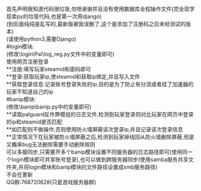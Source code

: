 首先声明我知道代码很垃圾,勿喷谢谢并且没有使用数据库全程操作文件(完全现学现卖py的垃圾代码,也是第一次用django)  
(到后面纯纯是乱写的,最新版被我误删了,这个是添加了注册码之后未经测试的版本)  
(请使用python3,需要Django)  
#login模块:  
(修改\login\Pal\log_reg.py文件中的变量即可)  
使用网页注册登录  
  **注册:填写玩家steamid和密码即可  
  **登录:获取玩家ip,使steamid和获取ip绑定,并且写入文件  
  **获取登录信息:记录账号登录失败的ip,目的是为了防止有分流或者挂了加速器的玩家不知道自己的ip  
#banip模块:  
(修改\banip\banip.py中的变量即可)  
  **读取palguard反作弊模组的日志文件,检测到玩家登录则对比玩家在网页中登录的ip和steamid是否匹配  
  **如匹配则不做操作,否则使用防火墙屏蔽该次登录ip,并且记录该次登录信息  
  **正常情况下在玩家被防火墙屏蔽之后,检测到玩家掉线回从防火墙删除屏蔽,但是又概率bug无法删除需要手动删除规则  
可以多服同步,只需要开多个banip模块设置不同服务器的日志路径即可(使用同一个login模块即可共享账号登录),也可以做到跨服务器同步(使用samba服务共享文件夹,并将login模块和banip模块的文件路径设置成smb服务路径)  
不会在更新  
QQ群:768720628(只是游戏服务器群)  

